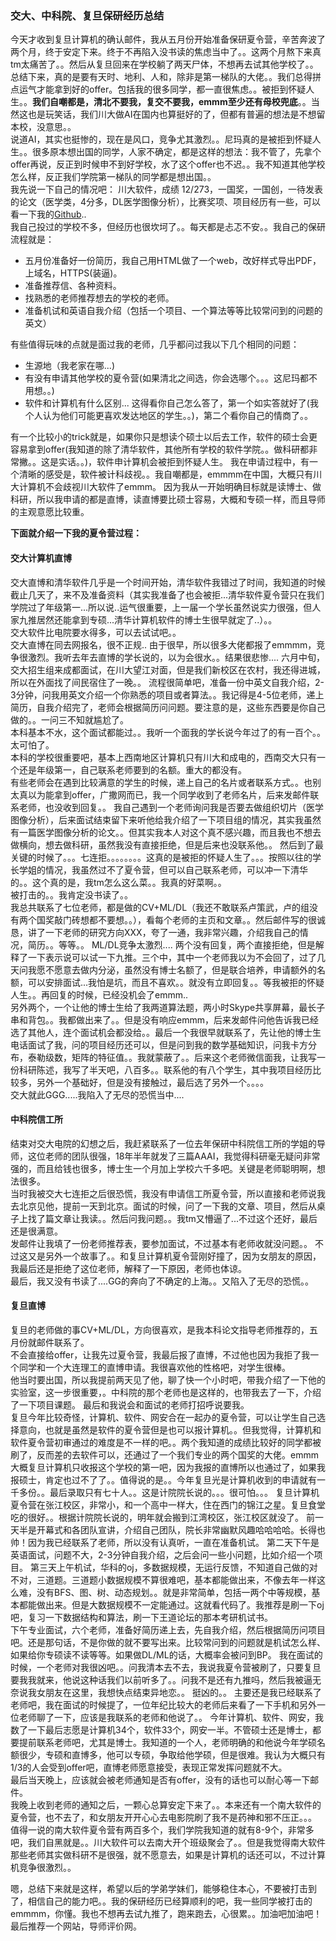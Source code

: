 ### 交大、中科院、复旦保研经历总结
今天才收到复旦计算机的确认邮件，我从五月份开始准备保研夏令营，辛苦奔波了两个月，终于安定下来。终于不再陷入没书读的焦虑当中了。。这两个月熬下来真tm太痛苦了。。然后从复旦回来在学校躺了两天尸体，不想再去试其他学校了。。   
总结下来，真的是要有天时、地利、人和，除非是第一梯队的大佬。。我们总得拼点运气才能拿到好的offer。包括我的很多同学，都一直很焦虑。。被拒到怀疑人生。。**我们自嘲都是，清北不要我，复交不要我，emmm至少还有母校兜底**。。当然这也是玩笑话，我们川大做AI在国内也算挺好的了，但都有普遍的想法是不想留本校，没意思。。    
说道AI，其实也挺惨的，现在是风口，竞争尤其激烈。。尼玛真的是被拒到怀疑人生。。很多原本想出国的同学，人家不确定，都是这样的想法：我不管了，先拿个offer再说，反正到时候申不到好学校，水了这个offer也不迟。。我不知道其他学校怎么样，反正我们学院第一梯队的同学都是想出国。。     
我先说一下自己的情况吧：
川大软件，成绩 12/273，一国奖，一国创，一待发表的论文（医学类，4分多，DL医学图像分析），比赛奖项、项目经历有一些，可以看一下我的[Github](https://github.com/Hzzone)..    
我自己投过的学校不多，但经历也很坎坷了。。每天都是忐忑不安。。我自己的保研流程就是：
* 五月份准备好一份简历，我自己用HTML做了一个web，改好样式导出PDF，上域名，HTTPS(装逼)。
* 准备推荐信、各种资料。
* 找熟悉的老师推荐想去的学校的老师。
* 准备机试和英语自我介绍（包括一个项目、一个算法等等比较常问到的问题的英文）

有些值得玩味的点就是面过我的老师，几乎都问过我以下几个相同的问题：
* 生源地（我老家在哪...)
* 有没有申请其他学校的夏令营(如果清北之间选，你会选哪个。。。这尼玛都不用想。。)
* 软件和计算机有什么区别...
这得看你自己怎么答了，第一个如实答就好了(我个人认为他们可能更喜欢发达地区的学生。。)，第二个看你自己的情商了。。
   
有一个比较小的trick就是，如果你只是想读个硕士以后去工作，软件的硕士会更容易拿到offer(我知道的除了清华软件，其他所有学校的软件学院。。做科研都非常撇。。这是实话。。)，软件申计算机会被拒到怀疑人生。 我在申请过程中，有一个清晰的感受是，软件被计科歧视。。我自嘲都是，emmmm在中国，大概只有川大计算机不会歧视川大软件了emmm。 
因为我从一开始明确目标就是读博士、做科研，所以我申请的都是直博，读直博要比硕士容易，大概和专硕一样，而且导师的主观意愿比较重。 

**下面就介绍一下我的夏令营过程：**
#### 交大计算机直博
交大直博和清华软件几乎是一个时间开始，清华软件我错过了时间，我知道的时候截止几天了，来不及准备资料（其实我准备了也会被拒...清华软件夏令营只在我们学院过了年级第一...所以说..运气很重要，上一届一个学长虽然说实力很强，但人家九推居然还能拿到专硕...清华计算机软件的博士生很早就定了..）。。  
交大软件比电院要水得多，可以去试试吧。。      
交大直博在同去网报名，很不正规..
由于很早，所以很多大佬都报了emmmm，竞争很激烈。我听去年去直博的学长说的，以为会很水。。结果很悲惨....
六月中旬，交大招生组来成都面试，在川大望江对面，但是我们新校区在农村，我还得进城，所以在外面找了间民宿住了一晚。。
流程很简单吧，准备一份中英文自我介绍，2-3分钟，问我用英文介绍一个你熟悉的项目或者算法。。我记得是4-5位老师，递上简历，自我介绍完了，老师会根据简历问问题。要注意的是，这些东西要是你自己做的。。一问三不知就尴尬了。   
本科基本不水，这个面试都能过。。我听一个面我的学长说今年过了的有一百个。。太可怕了。  
本科的学校很重要吧，基本上西南地区计算机只有川大和成电的，西南交大只有一个还是年级第一，自己联系老师要到的名额。重大的都没有。   
有些老师会在遇到比较满意的学生的时候，递上自己的名片或者联系方式。。也别太真以为能拿到offer，广撒网而已，我一个同学收到了老师名片，后来发邮件联系老师，也没收到回复。。
我自己遇到一个老师询问我是否要去做组织切片（医学图像分析），后来面试结束留下来听他给我介绍了一下项目组的情况，其实我虽然有一篇医学图像分析的论文。。但其实我本人对这个真不感兴趣，而且我也不想去做横向，想去做科研，虽然我没有直接拒绝，但是后来也没联系他。。
然后到了最关键的时候了。。。七连拒。。。。。。。。这真的是被拒的怀疑人生了。。。按照以往的学长学姐的情况，我虽然过不了夏令营，但可以自己联系老师，可以冲一下清华的。。这个真的是，我tm怎么这么菜。。我真的好菜啊。。     
被打击的。。我肯定没书读了。。     
我总共联系了七位老师，都是做的CV+ML/DL（我还不敢联系卢策武，卢的组没有两个国奖敲门砖想都不要想。。），看每个老师的主页和文章。。然后邮件写的很诚恳，讲了一下老师的研究方向XXX，夸了一通，我非常兴趣，介绍我自己的情况，简历。。等等。。
ML/DL竞争太激烈....
两个没有回复，两个直接拒绝，但是解释了一下表示说可以试一下九推。三个中，其中一个老师我以为不会回了，过了几天问我愿不愿意去做内分泌，虽然没有博士名额了，但是联合培养，申请额外的名额，可以安排面试...我怕是坑，而且不喜欢。。就没有立即回复。。等我被拒的怀疑人生。。再回复的时候，已经没机会了emmm..   
另外两个，一个让他的博士生给了我两道算法题，两小时Skype共享屏幕，最长子串和背包。。我都做出来了。。但是没有响应emmm，后来发邮件问他告诉我已经选了其他人，连个面试机会都没给。。最后一个我很早就联系了，先让他的博士生电话面试了我，问的项目经历还可以，但是问到我的数学基础知识，问我卡方分布，泰勒级数，矩阵的特征值。。我就蒙蔽了。。后来这个老师微信面我，让我写一份科研陈述，我写了半天吧，八百多。。联系他的有八个学生，其中我项目经历比较多，另外一个基础好，但是没有接触过，最后选了另外一个。。。。      
交大就此GGG.....我陷入了无尽的恐慌当中....  
#### 中科院信工所
结束对交大电院的幻想之后，我赶紧联系了一位去年保研中科院信工所的学姐的导师，这位老师的团队很强，18年半年就发了三篇AAAI，我觉得科研毫无疑问非常强的，而且给钱也很多，博士生一个月加上学校六千多吧。关键是老师聪明啊，想法很多。  
当时我被交大七连拒之后很恐慌，我没有申请信工所夏令营，所以直接和老师说我去北京见他，提前一天到北京。面试的时候，问了一下我的文章、项目，然后从桌子上找了篇文章让我读。。然后问我问题。。我tm又懵逼了...不过这个还好，最后还是很满意。   
发邮件让我填了一份老师推荐表，要参加面试，不过基本有老师收就没问题。。
不过这又是另外一个故事了。。和复旦计算机夏令营刚好撞了，因为女朋友的原因，我最后还是拒绝了这位老师，解释了一下原因，老师也体谅。    
最后，我又没有书读了....GG的奔向了不确定的上海。。又陷入了无尽的恐慌。。 

#### 复旦直博
复旦的老师做的事CV+ML/DL，方向很喜欢，是我本科论文指导老师推荐的，五月份就邮件联系了。     
不会直接给offer，让我先过夏令营，我最后报了直博，不过他也因为我拒了我一个同学和一个大连理工的直博申请。我很喜欢他的性格吧，对学生很棒。  
他当时要出国，所以我提前两天见了他，聊了快一个小时吧，带我介绍了一下他的实验室，这一步很重要，。中科院的那个老师也是这样的，也带我去了一下，介绍了一下项目课题。 最后和我说会和面试的老师打招呼说要我。    
复旦今年比较奇怪，计算机、软件、网安合在一起办的夏令营，可以让学生自己选择意向，也就是虽然是软件的夏令营但是也可以报计算机。。但我觉得，计算机和软件夏令营初审通过的难度是不一样的吧。。两个我知道的成绩比较好的同学都被刷了，反而差的去软件可以，还通过了一个我们专业的两个国奖的大佬。emmm大概复旦计算机只收报这个学校的第一吧，因为我报的直博所以也通过了，如果我报硕士，肯定也过不了了。。值得说的是。。今年复旦光是计算机收到的申请就有一千多份。。最后录取只有七十人。。这是计院院长说的。。。很可怕。。。
复旦计算机夏令营在张江校区，非常小，和一个高中一样大，住在西门的锦江之星。复旦食堂吃的很好。。根据计院院长说的，明年就会搬到江湾校区，张江校区就没了。
前一天半是开幕式和各团队宣讲，介绍自己团队，院长非常幽默风趣哈哈哈哈。长得也帅！因为我已经联系了老师，所以没有认真听，一直在准备机试。
第二天下午是英语面试，问题不大，2-3分钟自我介绍，之后会问一些小问题，比如介绍一个项目。
第三天上午机试，华科的oj，多数据规模，无运行反馈，不知道自己做的对不对，三道题。三道题小数据规模不算很难吧，基本都能做出来，不像去年一样这么难，没有BFS、图、树、动态规划。。就是非常简单，包括一两个中等规模，基本都能做出来。但是大数据规模不一定能通过。这就看代码了。我推荐是刷一下oj吧，复习一下数据结构和算法，刷一下王道论坛的那本考研机试书。  
下午专业面试，六个老师，准备好简历递上去，先自我介绍，然后根据简历问项目吧。还是那句话，不是你做的就不要写出来。比较常问到的问题就是机试怎么样、如果给你专硕读不读等等。如果做DL/ML的话，大概率会被问到BP。
我在面试的时候，一个老师对我很凶吧。。问我清本去不去，我说我夏令营被刷了，只要复旦要我我就来，他说这种话我们以前听多了。。问我不是还有九推吗，然后我被逼无奈说我女朋友在这里，我想快点结束异地恋。。
挺凶的。。
主要还是我已经联系了老师吧，我在面试的时候提了，一位年纪比较大的老师后来看了一下手机和另外一位老师聊了一下，应该是我联系的老师和他说了。。
今年计算机、软件、网安，我数了一下最后志愿是计算机34个，软件33个，网安一半。不管硕士还是博士，都要提前联系老师吧，尤其是博士。我知道的一个人，老师明确的和他说今年学硕名额很少，专硕和直博多，他可以专硕，争取给他学硕，但是很难。我认为大概只有1/3的人会受到offer吧，直博老师愿意接受，表现正常发挥问题就不大。  
最后当天晚上，应该就会被老师通知是否有offer，没有的话也可以耐心等一下邮件。    
我晚上收到老师的通知之后，一颗心总算安定下来了。。本来还有一个南大软件的夏令营，也不去了，和女朋友开开心心去电影院刷了我不是药神和邪不压正。。。    
值得一说的南大软件夏令营有两百多个，我们学院我知道的就有8-9个，非常多吧，我们自黑就是。。川大软件可以去南大开个班级聚会了。。但是我觉得南大软件那些老师其实做科研不是很强，就不愿意去，如果是计算机的话还可以，不过计算机竞争很激烈。。   


嗯，总结下来就是这样，希望以后的学弟学妹们，能够稳住本心，不要被打击到了，相信自己的能力吧。。我的保研经历已经算顺利的吧，我一些同学被打击的emmmm，你懂。我也不想再去试九推了，跑来跑去，心很累。。加油吧加油吧！
最后推荐一个网站，导师评价网。
